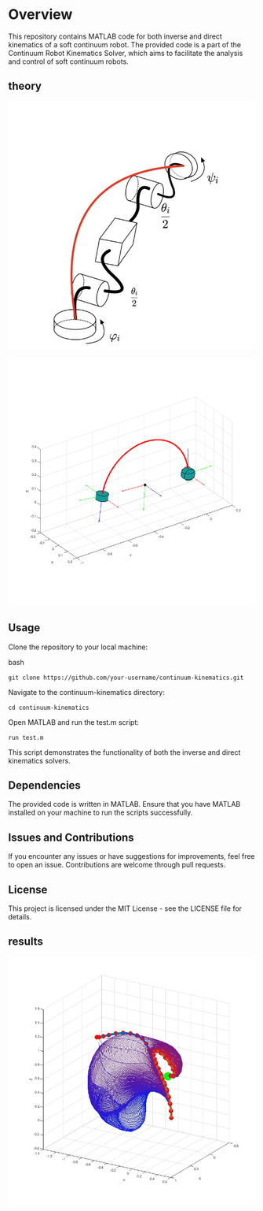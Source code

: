 # Overview
This repository contains MATLAB code for both inverse and direct kinematics of a soft continuum robot. The provided code is a part of the Continuum Robot Kinematics Solver, which aims to facilitate the analysis and control of soft continuum robots.

## theory 
<p align="center">
  <img src="https://github.com/ATLED-3301/soft_continuum_IK/blob/main/DH.jpg" alt="DH Image">
</p>



<p align="center">
  <img src="https://github.com/ATLED-3301/soft_continuum_IK/blob/main/DH_1M.png" alt="DH_1M Image">
</p>

## Usage
Clone the repository to your local machine:

bash
  ```
  git clone https://github.com/your-username/continuum-kinematics.git
  ```
Navigate to the continuum-kinematics directory:
```
cd continuum-kinematics
```
Open MATLAB and run the test.m script:
```
run test.m
```
This script demonstrates the functionality of both the inverse and direct kinematics solvers.

## Dependencies
The provided code is written in MATLAB. Ensure that you have MATLAB installed on your machine to run the scripts successfully.

## Issues and Contributions
If you encounter any issues or have suggestions for improvements, feel free to open an issue. Contributions are welcome through pull requests.

## License
This project is licensed under the MIT License - see the LICENSE file for details.

## results
<p align="center">
  <img src="https://github.com/ATLED-3301/soft_continuum_IK/blob/main/IKpath.jpg" alt="IKpath Image">
</p>

